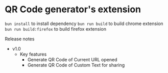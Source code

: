 # QR Code generator's extension

`bun install` to install dependency
`bun run build` to build chrome extension
`bun run build:firefox` to build firefox extension

Release notes
- v1.0
    - Key features
        - Generate QR Code of Current URL opened
        - Generate QR Code of Custom Text for sharing
